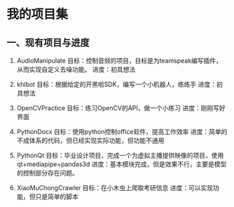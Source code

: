 # 我的项目集

## 一、现有项目与进度

1. AudioManipulate
    目标：控制音频的项目，目标是为teamspeak编写插件，从而实现自定义去噪功能。
    进度：初具想法

2. khlbot
    目标：根据给定的开黑啦SDK，编写一个小机器人，练练手
    进度：初具想法

3. OpenCVPractice
    目标：练习OpenCV的API，做一个小练习
    进度：刚刚写好界面

4. PythonDocx
    目标：使用python控制office软件，提高工作效率
    进度：简单的不成体系的代码，但已经实现实际功能，但功能不通用

5. PythonQt
    目标：毕业设计项目，完成一个为虚拟主播提供映像的项目，使用qt+mediapipe+pandas3d
    进度：基本模块完成，但是效果不行，主要是模型的控制部分存在问题。

6. XiaoMuChongCrawler
    目标：在小木虫上爬取考研信息
    进度：可以实现功能，但只是简单的脚本
